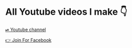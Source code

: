 # All Youtube videos I make 👇

[⏯ Youtube channel](https://www.youtube.com/c/cods-yt)

[👉 Join For Facebook ](https://www.facebook.com/groups/3072356883017916/)
